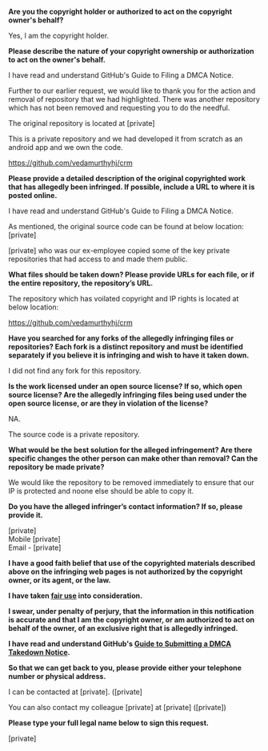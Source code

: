 **Are you the copyright holder or authorized to act on the copyright owner's behalf?**

Yes, I am the copyright holder.

**Please describe the nature of your copyright ownership or authorization to act on the owner's behalf.**

I have read and understand GitHub's Guide to Filing a DMCA Notice.

Further to our earlier request, we would like to thank you for the action and removal of repository that we had highlighted. There was another repository which has not been removed and requesting you to do the needful.

The original repository is located at [private]

This is a private repository and we had developed it from scratch as an android app and we own the code.

https://github.com/vedamurthyhj/crm

**Please provide a detailed description of the original copyrighted work that has allegedly been infringed. If possible, include a URL to where it is posted online.**

I have read and understand GitHub's Guide to Filing a DMCA Notice.

As mentioned, the original source code can be found at below location:  
[private]

[private] who was our ex-employee copied some of the key private repositories that had access to and made them public.

**What files should be taken down? Please provide URLs for each file, or if the entire repository, the repository’s URL.**

The repository which has voilated copyright and IP rights is located at below location:

https://github.com/vedamurthyhj/crm

**Have you searched for any forks of the allegedly infringing files or repositories? Each fork is a distinct repository and must be identified separately if you believe it is infringing and wish to have it taken down.**

I did not find any fork for this repository.

**Is the work licensed under an open source license? If so, which open source license? Are the allegedly infringing files being used under the open source license, or are they in violation of the license?**

NA.

The source code is a private repository.

**What would be the best solution for the alleged infringement? Are there specific changes the other person can make other than removal? Can the repository be made private?**

We would like the repository to be removed immediately to ensure that our IP is protected and noone else should be able to copy it.

**Do you have the alleged infringer’s contact information? If so, please provide it.**

[private]  
Mobile [private]  
Email - [private]

**I have a good faith belief that use of the copyrighted materials described above on the infringing web pages is not authorized by the copyright owner, or its agent, or the law.**

**I have taken <a href="https://www.lumendatabase.org/topics/22">fair use</a> into consideration.**

**I swear, under penalty of perjury, that the information in this notification is accurate and that I am the copyright owner, or am authorized to act on behalf of the owner, of an exclusive right that is allegedly infringed.**

**I have read and understand GitHub's <a href="https://help.github.com/articles/guide-to-submitting-a-dmca-takedown-notice/">Guide to Submitting a DMCA Takedown Notice</a>.**

**So that we can get back to you, please provide either your telephone number or physical address.**

I can be contacted at [private]. ([private]

You can also contact my colleague [private] at [private] ([private])

**Please type your full legal name below to sign this request.**

[private]
